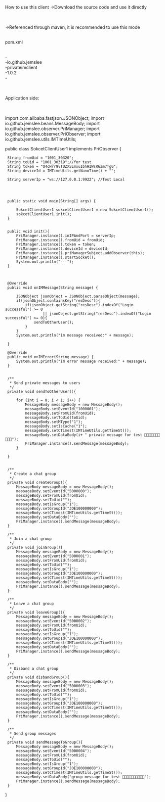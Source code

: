 How to use this client
->Download the source code and use it directly</br></br></br>

->Referenced through maven, it is recommended to use this mode</br></br>

pom.xml</br></br>

-<dependency></br>
     -<groupId>io.github.jemslee</groupId></br>
     -<artifactId>privateimclient</artifactId></br>
     -<version>1.0.2</version></br>
-</dependency></br>
</br></br>

Application side:</br></br></br>

import com.alibaba.fastjson.JSONObject;
import io.github.jemslee.beans.MessageBody;
import io.github.jemslee.observer.PriManager;
import io.github.jemslee.observer.PriObserver;
import io.github.jemslee.utils.IMTimeUtils;


public class SokcetClientUser1 implements PriObserver {


     String fromUid = "1001_30320";
     String toUid = "1001_30319";//for test
     String token = "Q4cHrr9vTUZX5LmxuIbhHIWsR6Zm7TgG";
     String deviceId = IMTimeUtils.getNanoTime() + "";

     String serverIp = "ws://127.0.0.1:9922"; //Test Local




     public static void main(String[] args) {

         SokcetClientUser1 sokcetClientUser1 = new SokcetClientUser1();
         sokcetClientUser1.init();
     }


     public void init(){
         PriManager.instance().imIPAndPort = serverIp;
         PriManager.instance().fromUid = fromUid;
         PriManager.instance().token = token;
         PriManager.instance().deviceId = deviceId;
         PriManager.instance().priManagerSubject.addObserver(this);
         PriManager.instance().startSocket();
         System.out.println("---");
     }



     @Override
     public void onIMMessage(String message) {

         JSONObject jsonObject = JSONObject.parseObject(message);
         if(jsonObject.containsKey("resDesc")){
             if(jsonObject.getString("resDesc").indexOf("Login successful") >= 0
                     || jsonObject.getString("resDesc").indexOf("Login successful") >= 0){
                 sendToOtherUser();
             }
         }
         System.out.println("im message received:" + message);

     }

     @Override
     public void onIMError(String message) {
         System.out.println("im error message received:" + message);
     }


     /**
      * Send private messages to users
      */
     private void sendToOtherUser(){

         for (int i = 0; i < 1; i++) {
             MessageBody messageBody = new MessageBody();
             messageBody.setEventId("1000001");
             messageBody.setFromUid(fromUid);
             messageBody.setToUid(toUid);
             messageBody.setMType("1");
             messageBody.setIsCache("1");
             messageBody.setCTimest(IMTimeUtils.getTimeSt());
             messageBody.setDataBody(i+ " private message for test 🍋🍋🍋🍌🍌🍌🍇🍇🍇🍇");
             PriManager.instance().sendMessage(messageBody);
         }

     }


     /**
      * Create a chat group
      */
     private void createGroup(){
         MessageBody messageBody = new MessageBody();
         messageBody.setEventId("5000000");
         messageBody.setFromUid(fromUid);
         messageBody.setToUid("");
         messageBody.setIsGroup("1");
         messageBody.setGroupId("JOE100000000");
         messageBody.setCTimest(IMTimeUtils.getTimeSt());
         messageBody.setDataBody("");
         PriManager.instance().sendMessage(messageBody);
     }

     /**
      * Join a chat group
      */
     private void joinGroup(){
         MessageBody messageBody = new MessageBody();
         messageBody.setEventId("5000001");
         messageBody.setFromUid(fromUid);
         messageBody.setToUid("");
         messageBody.setIsGroup("1");
         messageBody.setGroupId("JOE100000000");
         messageBody.setCTimest(IMTimeUtils.getTimeSt());
         messageBody.setDataBody("");
         PriManager.instance().sendMessage(messageBody);
     }

     /**
      * Leave a chat group
      */
     private void leaveGroup(){
         MessageBody messageBody = new MessageBody();
         messageBody.setEventId("5000002");
         messageBody.setFromUid(fromUid);
         messageBody.setToUid("");
         messageBody.setIsGroup("1");
         messageBody.setGroupId("JOE100000000");
         messageBody.setCTimest(IMTimeUtils.getTimeSt());
         messageBody.setDataBody("");
         PriManager.instance().sendMessage(messageBody);
     }

     /**
      * Disband a chat group
      */
     private void disbandGroup(){
         MessageBody messageBody = new MessageBody();
         messageBody.setEventId("5000003");
         messageBody.setFromUid(fromUid);
         messageBody.setToUid("");
         messageBody.setIsGroup("1");
         messageBody.setGroupId("JOE100000000");
         messageBody.setCTimest(IMTimeUtils.getTimeSt());
         messageBody.setDataBody("");
         PriManager.instance().sendMessage(messageBody);
     }

     /**
      * Send group messages
      */
     private void sendMessageToGroup(){
         MessageBody messageBody = new MessageBody();
         messageBody.setEventId("5000004");
         messageBody.setFromUid(fromUid);
         messageBody.setToUid("");
         messageBody.setIsGroup("1");
         messageBody.setGroupId("JOE100000000");
         messageBody.setCTimest(IMTimeUtils.getTimeSt());
         messageBody.setDataBody("group message for test 🍋🍋🍋🍌🍌🍌🍇🍇🍇🍇");
         PriManager.instance().sendMessage(messageBody);
     }



}
